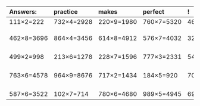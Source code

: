| Answers: | practice | makes | perfect | ! |
| :--- | :--- | :--- | :--- | :--- |
| 111×2=222 | 732×4=2928 | 220×9=1980 | 760×7=5320 | 461×7=3227 | 
|   |   |   |   |   | 
|   |   |   |   |   | 
|   |   |   |   |   | 
| 462×8=3696 | 864×4=3456 | 614×8=4912 | 576×7=4032 | 327×6=1962 | 
|   |   |   |   |   | 
|   |   |   |   |   | 
|   |   |   |   |   | 
|   |   |   |   |   | 
| 499×2=998 | 213×6=1278 | 228×7=1596 | 777×3=2331 | 544×6=3264 | 
|   |   |   |   |   | 
|   |   |   |   |   | 
|   |   |   |   |   | 
|   |   |   |   |   | 
| 763×6=4578 | 964×9=8676 | 717×2=1434 | 184×5=920 | 702×7=4914 | 
|   |   |   |   |   | 
|   |   |   |   |   | 
|   |   |   |   |   | 
|   |   |   |   |   | 
| 587×6=3522 | 102×7=714 | 780×6=4680 | 989×5=4945 | 691×2=1382 | 
